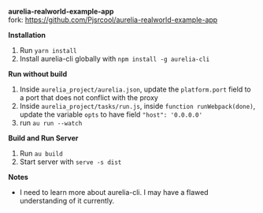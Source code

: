 **aurelia-realworld-example-app**\
fork: https://github.com/Pjsrcool/aurelia-realworld-example-app

**Installation**
1. Run `yarn install`
2. Install aurelia-cli globally with `npm install -g aurelia-cli`

**Run without build**
1. Inside `aurelia_project/aurelia.json`, update the `platform.port` field to a port that does not conflict with the proxy
2. Inside `aurelia_project/tasks/run.js`, inside `function runWebpack(done)`, update the variable `opts` to have field `"host": '0.0.0.0'`
3. run `au run --watch`

**Build and Run Server**
1. Run `au build`
2. Start server with `serve -s dist`

**Notes**
- I need to learn more about aurelia-cli. I may have a flawed understanding of it currently.
